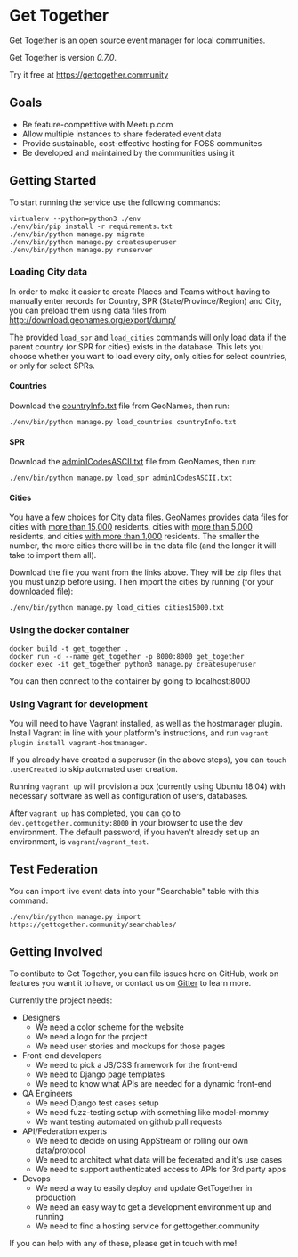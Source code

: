 # Get Together

Get Together is an open source event manager for local communities.

Get Together is version *0.7.0*.

Try it free at https://gettogether.community

## Goals
 * Be feature-competitive with Meetup.com
 * Allow multiple instances to share federated event data
 * Provide sustainable, cost-effective hosting for FOSS communites
 * Be developed and maintained by the communities using it

## Getting Started
To start running the service use the following commands:

```
virtualenv --python=python3 ./env
./env/bin/pip install -r requirements.txt
./env/bin/python manage.py migrate
./env/bin/python manage.py createsuperuser
./env/bin/python manage.py runserver
```

### Loading City data

In order to make it easier to create Places and Teams without having to manually
enter records for Country, SPR (State/Province/Region) and City, you can preload
them using data files from http://download.geonames.org/export/dump/

The provided `load_spr` and `load_cities` commands will only load data if the
parent country (or SPR for cities) exists in the database. This lets you choose
whether you want to load every city, only cities for select countries, or only
for select SPRs.

#### Countries

Download the [countryInfo.txt](http://download.geonames.org/export/dump/countryInfo.txt)
file from GeoNames, then run:

`./env/bin/python manage.py load_countries countryInfo.txt`

#### SPR

Download the [admin1CodesASCII.txt](http://download.geonames.org/export/dump/admin1CodesASCII.txt)
file from GeoNames, then run:

`./env/bin/python manage.py load_spr admin1CodesASCII.txt`

#### Cities

You have a few choices for City data files. GeoNames provides data files for
cities with [more than 15,000](http://download.geonames.org/export/dump/cities15000.zip)
residents, cities with [more than 5,000](http://download.geonames.org/export/dump/cities5000.zip)
residents, and cities [with more than 1,000](http://download.geonames.org/export/dump/cities1000.zip)
residents. The smaller the number, the more cities there will be in the data
file (and the longer it will take to import them all).

Download the file you want from the links above. They will be zip files that you
must unzip before using. Then import the cities by running (for your downloaded
file):

`./env/bin/python manage.py load_cities cities15000.txt`

### Using the docker container
```
docker build -t get_together .
docker run -d --name get_together -p 8000:8000 get_together
docker exec -it get_together python3 manage.py createsuperuser
```

You can then connect to the container by going to localhost:8000

### Using Vagrant for development
You will need to have Vagrant installed, as well as the hostmanager plugin.  Install Vagrant in line with your platform's instructions, and run `vagrant plugin install vagrant-hostmanager`.

If you already have created a superuser (in the above steps), you can `touch .userCreated` to skip automated user creation.

Running `vagrant up` will provision a box (currently using Ubuntu 18.04) with necessary software as well as configuration of users, databases.

After `vagrant up` has completed, you can go to `dev.gettogether.community:8000` in your browser to use the dev environment.  The default password, if you haven't already set up an environment, is `vagrant`/`vagrant_test`.

## Test Federation
You can import live event data into your "Searchable" table with this command:

`./env/bin/python manage.py import https://gettogether.community/searchables/`


## Getting Involved

To contibute to Get Together, you can file issues here on GitHub, work on
features you want it to have, or contact us on [Gitter](https://gitter.im/GetTogetherComm/Lobby) to learn more.

Currently the project needs:
 * Designers
   * We need a color scheme for the website
   * We need a logo for the project
   * We need user stories and mockups for those pages
 * Front-end developers
   * We need to pick a JS/CSS framework for the front-end
   * We need to Django page templates
   * We need to know what APIs are needed for a dynamic front-end
 * QA Engineers
   * We need Django test cases setup
   * We need fuzz-testing setup with something like model-mommy
   * We want testing automated on github pull requests
 * API/Federation experts
   * We need to decide on using AppStream or rolling our own data/protocol
   * We need to architect what data will be federated and it's use cases
   * We need to support authenticated access to APIs for 3rd party apps
 * Devops
   * We need a way to easily deploy and update GetTogether in production
   * We need an easy way to get a development environment up and running
   * We need to find a hosting service for gettogether.community

If you can help with any of these, please get in touch with me!
